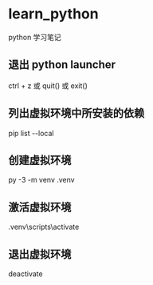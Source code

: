 # learn_python

python 学习笔记

## 退出 python launcher

ctrl + z
或
quit()
或
exit()

## 列出虚拟环境中所安装的依赖
pip list --local

## 创建虚拟环境
py -3 -m venv .venv

## 激活虚拟环境
.venv\scripts\activate

## 退出虚拟环境
deactivate
